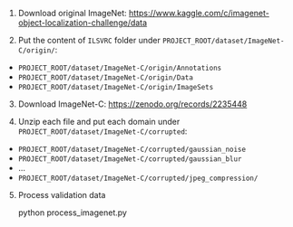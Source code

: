 1. Download original ImageNet: https://www.kaggle.com/c/imagenet-object-localization-challenge/data

2. Put the content of `ILSVRC` folder under `PROJECT_ROOT/dataset/ImageNet-C/origin/`:
- `PROJECT_ROOT/dataset/ImageNet-C/origin/Annotations`
- `PROJECT_ROOT/dataset/ImageNet-C/origin/Data`
- `PROJECT_ROOT/dataset/ImageNet-C/origin/ImageSets`

3. Download ImageNet-C: https://zenodo.org/records/2235448

4. Unzip each file and put each domain under `PROJECT_ROOT/dataset/ImageNet-C/corrupted`:
- `PROJECT_ROOT/dataset/ImageNet-C/corrupted/gaussian_noise`
- `PROJECT_ROOT/dataset/ImageNet-C/corrupted/gaussian_blur`
- ...
- `PROJECT_ROOT/dataset/ImageNet-C/corrupted/jpeg_compression/`


5. Process validation data

    python process_imagenet.py
